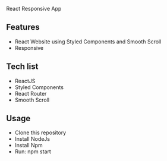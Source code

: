 React Responsive App
## Features
* React Website using Styled Components and Smooth Scroll 
* Responsive
## Tech list
* ReactJS
* Styled Components
* React Router
* Smooth Scroll
## Usage
* Clone this repository
* Install NodeJs
* Install Npm
* Run: npm start


